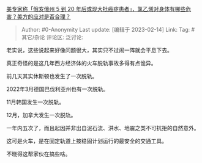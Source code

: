 [美专家称「俄亥俄州 5 到 20 年后或现大批癌症患者」，氯乙烯对身体有哪些危害？美方的应对是否合理？](https://www.zhihu.com/question/583952458/answer/2893055706)

> Author: #0-Anonymity
> Last update: [编辑于 2023-02-14]
> Link:
> Tag: #其它/杂论 
> 评论区:
> 泛讨论:

老实说，这些说起来好像问题很大，其实只不过闹一阵就会平息下去。

真正奇怪的是这几年西方经济体的火车脱轨事故多得有点诡异。

前几天其实休斯顿也发生了一次脱轨。

2022年3月德国巴伐利亚州也有一次脱轨。

11月韩国发生一次脱轨。

12月，加拿大发生一次脱轨。

一年内五次了，而且起因并非出自泥石流、洪水、地震之类不可抗拒的自然意外。

这可是火车，是在固定轨道上按稳固计划运行的最安全的交通工具。

不晓得这帮家伙在搞些啥。
